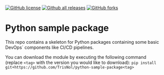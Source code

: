 [![GitHub license](https://img.shields.io/github/license/TrisNol/python-sample-package.svg)](https://github.com/TrisNol/python-sample-package/blob/master/LICENSE)
[![Github all releases](https://img.shields.io/github/downloads/TrisNol/python-sample-package/total.svg)](https://github.com/users/TrisNol/packages/container/package/python-sample-package)
[![GitHub forks](https://img.shields.io/github/forks/TrisNol/python-sample-package.svg?style=social&label=Fork&maxAge=2592000)](https://github.com/TrisNol/python-sample-package)
# Python sample package
This repo contains a skeleton for Python packages containing some basic DevOps´ components like CI/CD pipelines.

You can download the module by executing the following command (replace `<tag>` with the version you would like to download):
`pip install git+https://github.com/TrisNol/python-sample-package<tag>`

